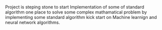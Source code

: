 Project is steping stone to start Implementation of some of standard algorithm
one place to solve some complex mathamatical problem by implementing some standard algorithm
kick start on Machine learnign and neural network algorithms.
